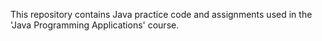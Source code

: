 This repository contains Java practice code and assignments used in the 'Java Programming Applications' course.
